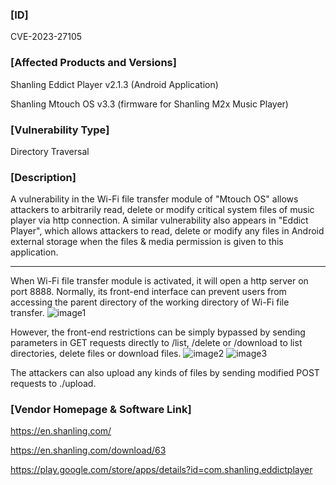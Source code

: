 ### [ID]
CVE-2023-27105


### [Affected Products and Versions]
Shanling Eddict Player v2.1.3 (Android Application)

Shanling Mtouch OS v3.3 (firmware for Shanling M2x Music Player)


### [Vulnerability Type]
Directory Traversal


### [Description]
A vulnerability in the Wi-Fi file transfer module of "Mtouch OS" allows attackers to arbitrarily read, delete or modify critical system files of music player via http connection. A similar vulnerability also appears in "Eddict Player", which allows attackers to read, delete or modify any files in Android external storage when the files & media permission is given to this application. 

***

When Wi-Fi file transfer module is activated, it will open a http server on port 8888. Normally, its front-end interface can prevent users from accessing the parent directory of the working directory of Wi-Fi file transfer. 
![image1](https://user-images.githubusercontent.com/131645424/233952262-0472c394-9456-409e-972c-3564857bc703.jpg)


However, the front-end restrictions can be simply bypassed by sending parameters in GET requests directly to /list, /delete or /download to list directories, delete files or download files. 
![image2](https://user-images.githubusercontent.com/131645424/233952280-a88c606a-f2cc-449f-8d9a-1b09f2c1a873.jpg)
![image3](https://user-images.githubusercontent.com/131645424/233952297-90755235-819b-4231-8151-71754005f20c.jpg)


The attackers can also upload any kinds of files by sending modified POST requests to ./upload. 


### [Vendor Homepage & Software Link]
https://en.shanling.com/

https://en.shanling.com/download/63

https://play.google.com/store/apps/details?id=com.shanling.eddictplayer

